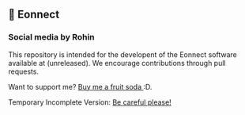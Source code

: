 ## 🚀 Eonnect
### Social media by Rohin

This repository is intended for the developent of the Eonnect software available at (unreleased). We encourage contributions through pull requests.


Want to support me?
<a href="https://zoonk.surf/i?s=vTnhtXO9HstKoh8sTIlI" target="_blank">Buy me a fruit soda </a> :D.

Temporary Incomplete Version: <a href="https://zoonk.surf/i?s=xywOOLjUXfmEZDOqmgIu">Be careful please!
